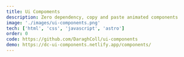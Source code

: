 ```yaml
---
title: Ui Compoments
description: Zero dependency, copy and paste animated components
image: './images/ui-components.png'
tech: ['html', 'css', 'javascript', 'astro']
order: 0
code: https://github.com/DaraghColl/ui-components
demo: https://dc-ui-components.netlify.app/components/
---
```

